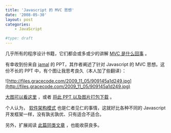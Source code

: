 ```yaml
---
title: 'Javascript 的 MVC 思想'
date: '2008-05-30'
layout: post
categories:
    - JavaScript

#type: draft
---
```


几乎所有的程序设计书籍，它们都会或多或少的讲解  [MVC 是什么回事](http://zh.wikipedia.org/w/index.php?title=MVC) 。

有幸收到份来自  [jamal](http://teemow.com/)  的 PPT，其作者阐述了针对 Javascript 的 MVC 思想。这份不长的 PPT 中，有个图让我思考良久（本人加了些翻译）：

![http://files.gracecode.com/2009_11_05/909145a1d249.jpg](http://files.gracecode.com/2009_11_05/909145a1d249.jpg)

 [大图可以看这里](http://www.yupoo.com/photos/view?id=ff8080811a24988d011a339880160350) ，或者  [将此 PPT 以及图片打包下载](http://files.gracecode.com/2008_05_29/1212048307.zip)  。

个人认为， [软件架构模式](http://zh.wikipedia.org/wiki/%E8%BD%AF%E4%BB%B6%E6%9E%B6%E6%9E%84) 也是仁者见仁的事情，这就好比各种不同的 Javascript 开发框架一样，没有孰劣孰优、只有适合不适合。

另外，扩展阅读 [此篇同类文章](http://www.alexatnet.com/node/8) ，也能收获良多。
